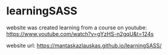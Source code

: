 # learningSASS
website was created learning from a course on youtube:
https://www.youtube.com/watch?v=gYzHS-n2gqU&t=124s

website url:
https://mantaskazlauskas.github.io/learningSASS/
